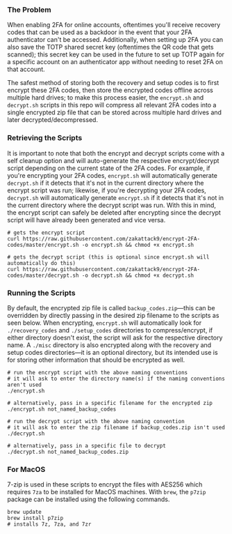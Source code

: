 ### The Problem
When enabling 2FA for online accounts, oftentimes you'll receive recovery codes that can be used as a backdoor in the event that your 2FA authenticator can't be accessed. Additionally, when setting up 2FA you can also save the TOTP shared secret key (oftentimes the QR code that gets scanned); this secret key can be used in the future to set up TOTP again for a specific account on an authenticator app without needing to reset 2FA on that account. 

The safest method of storing both the recovery and setup codes is to first encrypt these 2FA codes, then store the encrypted codes offline across multiple hard drives; to make this process easier, the `encrypt.sh` and `decrypt.sh` scripts in this repo will compress all relevant 2FA codes into a single encrypted zip file that can be stored across multiple hard drives and later decrypted/decompressed.

### Retrieving the Scripts
It is important to note that both the encrypt and decrypt scripts come with a self cleanup option and will auto-generate the respective encrypt/decrypt script depending on the current state of the 2FA codes. For example, if you're encrypting your 2FA codes, `encrypt.sh` will automatically generate `decrypt.sh` if it detects that it's not in the current directory where the encrypt script was run; likewise, if you're decrypting your 2FA codes, `decrypt.sh` will automatically generate `encrypt.sh` if it detects that it's not in the current directory where the decrypt script was run. With this in mind, the encrypt script can safely be deleted after encrypting since the decrypt script will have already been generated and vice versa.

```shell
# gets the encrypt script
curl https://raw.githubusercontent.com/zakattack9/encrypt-2FA-codes/master/encrypt.sh -o encrypt.sh && chmod +x encrypt.sh

# gets the decrypt script (this is optional since encrypt.sh will automatically do this)
curl https://raw.githubusercontent.com/zakattack9/encrypt-2FA-codes/master/decrypt.sh -o decrypt.sh && chmod +x decrypt.sh
```

### Running the Scripts
By default, the encrypted zip file is called `backup_codes.zip`—this can be overridden by directly passing in the desired zip filename to the scripts as seen below. When encrypting, `encrypt.sh` will automatically look for `./recovery_codes` and `./setup_codes` directories to compress/encrypt, if either directory doesn't exist, the script will ask for the respective directory name. A `./misc` directory is also encrypted along with the recovery and setup codes directories—it is an optional directory, but its intended use is for storing other information that should be encrypted as well.

```shell
# run the encrypt script with the above naming conventions
# it will ask to enter the directory name(s) if the naming conventions aren't used
./encrypt.sh

# alternatively, pass in a specific filename for the encrypted zip
./encrypt.sh not_named_backup_codes

# run the decrypt script with the above naming convention
# it will ask to enter the zip filename if backup_codes.zip isn't used
./decrypt.sh

# alternatively, pass in a specific file to decrypt
./decrypt.sh not_named_backup_codes.zip
```

### For MacOS
7-zip is used in these scripts to encrypt the files with AES256 which requires `7za` to be installed for MacOS machines. With `brew`, the `p7zip` package can be installed using the following commands.
```shell
brew update
brew install p7zip
# installs 7z, 7za, and 7zr
```
